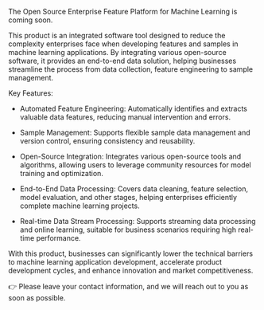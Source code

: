The Open Source Enterprise Feature Platform for Machine Learning is coming soon.

This product is an integrated software tool designed to reduce the complexity enterprises face when developing features and samples in machine learning applications. By integrating various open-source software, it provides an end-to-end data solution, helping businesses streamline the process from data collection, feature engineering to sample management.

Key Features:

+ Automated Feature Engineering: Automatically identifies and extracts valuable data features, reducing manual intervention and errors.

+ Sample Management: Supports flexible sample data management and version control, ensuring consistency and reusability.

+ Open-Source Integration: Integrates various open-source tools and algorithms, allowing users to leverage community resources for model training and optimization.

+ End-to-End Data Processing: Covers data cleaning, feature selection, model evaluation, and other stages, helping enterprises efficiently complete machine learning projects.

+ Real-time Data Stream Processing: Supports streaming data processing and online learning, suitable for business scenarios requiring high real-time performance.

With this product, businesses can significantly lower the technical barriers to machine learning application development, accelerate product development cycles, and enhance innovation and market competitiveness.

👉 Please leave your contact information, and we will reach out to you as soon as possible.
